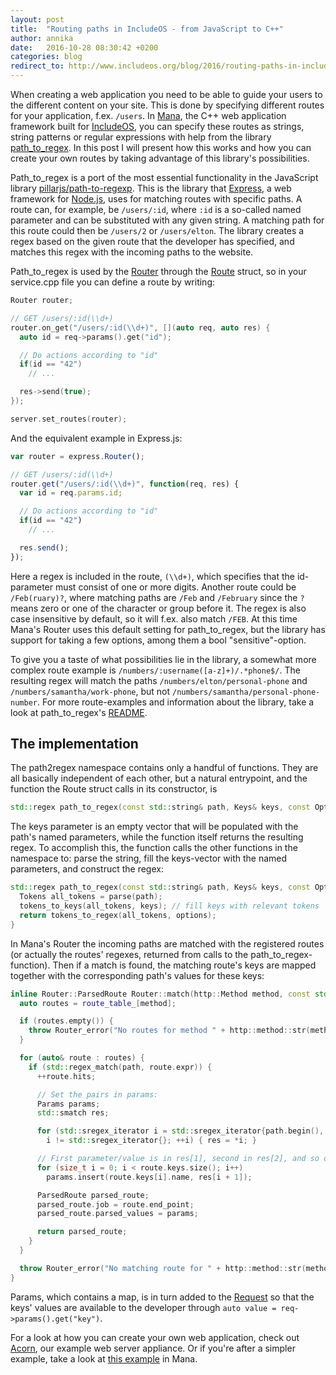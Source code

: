```yaml
---
layout: post
title:  "Routing paths in IncludeOS - from JavaScript to C++"
author: annika
date:   2016-10-28 08:30:42 +0200
categories: blog
redirect_to: http://www.includeos.org/blog/2016/routing-paths-in-includeos.html
---
```

When creating a web application you need to be able to guide your users to the different content on your site. This is done by specifying different routes for your application, f.ex. ```/users```. In [Mana](https://github.com/includeos/mana), the C++ web application framework built for [IncludeOS](https://github.com/hioa-cs/IncludeOS), you can specify these routes as strings, string patterns or regular expressions with help from the library [path_to_regex](https://github.com/includeos/path_to_regex). In this post I will present how this works and how you can create your own routes by taking advantage of this library's possibilities.

Path_to_regex is a port of the most essential functionality in the JavaScript library [pillarjs/path-to-regexp](https://github.com/pillarjs/path-to-regexp). This is the library that [Express](https://expressjs.com), a web framework for [Node.js](https://nodejs.org/en/), uses for matching routes with specific paths. A route can, for example, be ```/users/:id```, where ```:id``` is a so-called named parameter and can be substituted with any given string. A matching path for this route could then be ```/users/2``` or ```/users/elton```. The library creates a regex based on the given route that the developer has specified, and matches this regex with the incoming paths to the website.

Path_to_regex is used by the [Router](https://github.com/includeos/mana/blob/master/include/mana/router.hpp) through the [Route](https://github.com/includeos/mana/blob/master/include/mana/route.hpp) struct, so in your service.cpp file you can define a route by writing:

```cpp
Router router;

// GET /users/:id(\\d+)
router.on_get("/users/:id(\\d+)", [](auto req, auto res) {
  auto id = req->params().get("id");

  // Do actions according to "id"
  if(id == "42")
    // ...

  res->send(true);
});

server.set_routes(router);
```
And the equivalent example in Express.js:

```js
var router = express.Router();

// GET /users/:id(\\d+)
router.get("/users/:id(\\d+)", function(req, res) {
  var id = req.params.id;

  // Do actions according to "id"
  if(id == "42")
    // ...

  res.send();
});
```

Here a regex is included in the route, ```(\\d+)```, which specifies that the id-parameter must consist of one or more digits. Another route could be ```/Feb(ruary)?```, where matching paths are ```/Feb``` and ```/February``` since the ```?``` means zero or one of the character or group before it. The regex is also case insensitive by default, so it will f.ex. also match ```/FEB```. At this time Mana's Router uses this default setting for path_to_regex, but the library has support for taking a few options, among them a bool "sensitive"-option.

To give you a taste of what possibilities lie in the library, a somewhat more complex route example is ```/numbers/:username([a-z]+)/.*phone$/```. The resulting regex will match the paths ```/numbers/elton/personal-phone``` and ```/numbers/samantha/work-phone```, but not ```/numbers/samantha/personal-phone-number```. For more route-examples and information about the library, take a look at path_to_regex's [README](https://github.com/includeos/path_to_regex/blob/master/README.md).

## The implementation
The path2regex namespace contains only a handful of functions. They are all basically independent of each other, but a natural entrypoint, and the function the Route struct calls in its constructor, is

```cpp
std::regex path_to_regex(const std::string& path, Keys& keys, const Options& options = Options{});
```
The keys parameter is an empty vector that will be populated with the path's named parameters, while the function itself returns the resulting regex. To accomplish this, the function calls the other functions in the namespace to: parse the string, fill the keys-vector with the named parameters, and construct the regex:

```cpp
std::regex path_to_regex(const std::string& path, Keys& keys, const Options& options) {
  Tokens all_tokens = parse(path);
  tokens_to_keys(all_tokens, keys); // fill keys with relevant tokens
  return tokens_to_regex(all_tokens, options);
}
```

In Mana's Router the incoming paths are matched with the registered routes (or actually the routes' regexes, returned from calls to the path_to_regex-function). Then if a match is found, the matching route's keys are mapped together with the corresponding path's values for these keys:

```cpp
inline Router::ParsedRoute Router::match(http::Method method, const std::string& path) {
  auto routes = route_table_[method];

  if (routes.empty()) {
    throw Router_error("No routes for method " + http::method::str(method));
  }

  for (auto& route : routes) {
    if (std::regex_match(path, route.expr)) {
      ++route.hits;

      // Set the pairs in params:
      Params params;
      std::smatch res;

      for (std::sregex_iterator i = std::sregex_iterator{path.begin(), path.end(), route.expr};
        i != std::sregex_iterator{}; ++i) { res = *i; }

      // First parameter/value is in res[1], second in res[2], and so on
      for (size_t i = 0; i < route.keys.size(); i++)
        params.insert(route.keys[i].name, res[i + 1]);

      ParsedRoute parsed_route;
      parsed_route.job = route.end_point;
      parsed_route.parsed_values = params;

      return parsed_route;
    }
  }

  throw Router_error("No matching route for " + http::method::str(method) + " " + path);
}
```

Params, which contains a map, is in turn added to the [Request](https://github.com/includeos/mana/blob/master/include/mana/request.hpp) so that the keys' values are available to the developer through ```auto value = req->params().get("key")```.

For a look at how you can create your own web application, check out [Acorn](https://github.com/includeos/acorn), our example web server appliance. Or if you're after a simpler example, take a look at [this example](https://github.com/includeos/mana/tree/master/examples/simple) in Mana.
